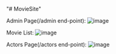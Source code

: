 "# MovieSite" 

Admin Page(/admin end-point):
![image](https://github.com/user-attachments/assets/b4754882-e520-4e77-9c31-bd081ba43f41)

Movie List:
![image](https://github.com/user-attachments/assets/a1a135de-0332-4118-8a47-cc9a8ef07ed2)

Actors Page(/actors end-point):
![image](https://github.com/user-attachments/assets/b2988b37-0a0c-46d4-a49f-baa93a11ebe7)


